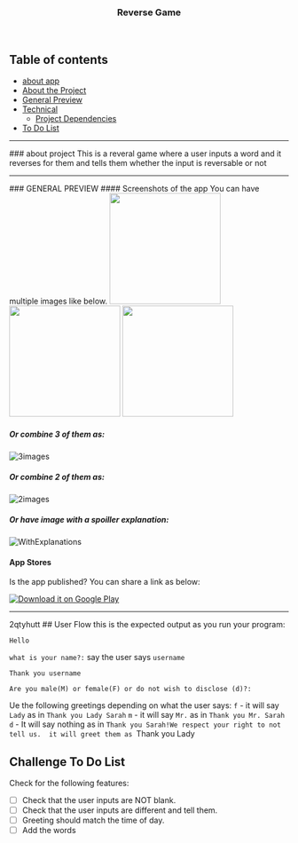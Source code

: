 <p align="center">
  <h3 align="center">Reverse Game</h3>

</p>

<br>

## Table of contents
- [about app](#about-project)
- [About the Project](#)
- [General Preview](#)
- [Technical](#)
    - [Project Dependencies](#)
- [To Do List](#)



<hr>
### about project
This is a reveral game where a user inputs a word and it reverses for them and tells them whether the input is reversable or not
<hr>
### GENERAL PREVIEW
#### Screenshots of the app
You can have multiple images like below.

<img src="https://raw.githubusercontent.com/tamzi/ReadMe-MasterTemplates/master/android/images/1.jpg" width="200">
<img src="https://raw.githubusercontent.com/tamzi/ReadMe-MasterTemplates/master/android/images/2.jpg" width="200">
<img src="https://raw.githubusercontent.com/tamzi/ReadMe-MasterTemplates/master/android/images/3.jpg" width="200">

##### Or combine 3 of them as:
![3images](https://raw.githubusercontent.com/tamzi/ReadMe-MasterTemplates/master/android/images/3screens.jpg)

##### Or combine 2 of them as:
![2images](https://raw.githubusercontent.com/tamzi/ReadMe-MasterTemplates/master/android/images/2In1Mix.jpg)

##### Or have image with a spoiller explanation:
![WithExplanations](https://raw.githubusercontent.com/tamzi/ReadMe-MasterTemplates/master/android/images/withexplanations.jpg)


#### App Stores
Is the app published? You can share a link as below:

[![Download it on Google Play](https://raw.githubusercontent.com/tamzi/ReadMe-MasterTemplates/master/android/images/gplay.png)](https://play.google.com/store/apps/details?id=com.package.path)

<hr>
2qtyhutt
## User Flow
this is the expected output as you run your program:

`Hello`

`what is your name?:` say the user says `username`

`Thank you username`

`Are you male(M) or female(F) or do not wish to disclose (d)?:`

Ue the following greetings depending on what the user says:
`f` - it will say `Lady` as in `Thank you Lady Sarah`
`m` - it will say `Mr.` as in `Thank you Mr. Sarah`
`d` - It will say  nothing as in `Thank you Sarah!We respect your right to not tell us. 
it will greet them as `Thank you Lady


## Challenge To Do List
Check for the following features:

- [ ] Check that the user inputs are NOT blank.
- [ ] Check that the user inputs are different and tell them.
- [ ] Greeting should match the time of day.
- [ ] Add the words
